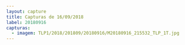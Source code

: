 ```yaml
---
layout: capture
title: Capturas de 16/09/2018
label: 20180916
capturas:
  - imagem: TLP1/2018/201809/20180916/M20180916_215532_TLP_1T.jpg
---
```

